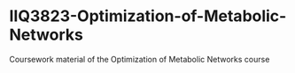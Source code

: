 # IIQ3823-Optimization-of-Metabolic-Networks
Coursework material of the Optimization of Metabolic Networks course
